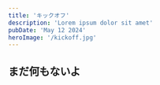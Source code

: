 ```yaml
---
title: 'キックオフ'
description: 'Lorem ipsum dolor sit amet'
pubDate: 'May 12 2024'
heroImage: '/kickoff.jpg'
---
```


## まだ何もないよ
